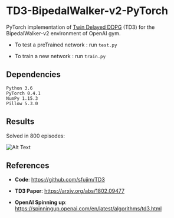 # TD3-BipedalWalker-v2-PyTorch

PyTorch implementation of [Twin Delayed DDPG](https://arxiv.org/abs/1802.09477) (TD3) for the BipedalWalker-v2 environment of OpenAI gym.

- To test a preTrained network : run `test.py`

- To train a new network : run `train.py`

## Dependencies
```
Python 3.6
PyTorch 0.4.1
NumPy 1.15.3
Pillow 5.3.0
```

## Results

Solved in 800 episodes:

![Alt Text](https://github.com/nikhilbarhate99/TD3-BipedalWalker-v2-PyTorch/blob/master/gif/GIF-ONE.gif)

## References

- **Code**: https://github.com/sfujim/TD3

- **TD3 Paper**: https://arxiv.org/abs/1802.09477

- **OpenAI Spinning up**: https://spinningup.openai.com/en/latest/algorithms/td3.html

